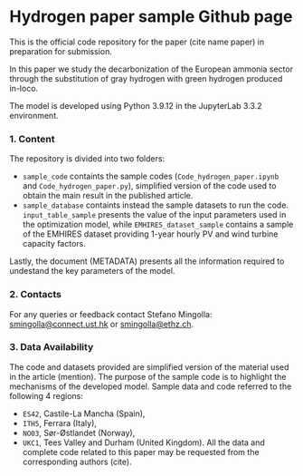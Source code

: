 # Hydrogen paper sample Github page

This is the official code repository for the paper (cite name paper) in preparation for submission.

In this paper we study the decarbonization of the European ammonia sector through the substitution of gray hydrogen with green hydrogen produced in-loco.

The model is developed using Python 3.9.12 in the JupyterLab 3.3.2 environment.

### 1. Content
The repository is divided into two folders:
- `sample_code` containts the sample codes (`Code_hydrogen_paper.ipynb` and `Code_hydrogen_paper.py`), simplified version of the code used to obtain the main result in the published article. 
- `sample_database` containts instead the sample datasets to run the code. `input_table_sample` presents the value of the input parameters used in the optimization model, while `EMHIRES_dataset_sample` contains a sample of the EMHIRES dataset providing 1-year hourly PV and wind turbine capacity factors.  

Lastly, the document (METADATA) presents all the information required to undestand the key parameters of the model.


### 2. Contacts
For any queries or feedback contact Stefano Mingolla: smingolla@connect.ust.hk or smingolla@ethz.ch. 

### 3. Data Availability

The code and datasets provided are simplified version of the material used in the article (mention). The purpose of the sample code is to highlight the mechanisms of the developed model. Sample data and code referred to the following 4 regions: 
- `ES42`, Castile-La Mancha (Spain),
- `ITH5`, Ferrara (Italy),
- `NO03`, Sør-Østlandet (Norway),
- `UKC1`, Tees Valley and Durham (United Kingdom).
All the data and complete code related to this paper may be requested from the corresponding authors (cite). 
